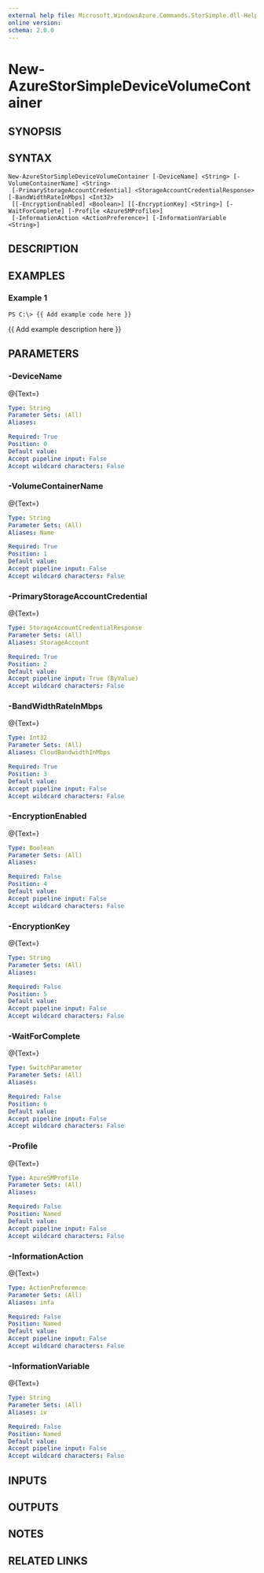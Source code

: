 ```yaml
---
external help file: Microsoft.WindowsAzure.Commands.StorSimple.dll-Help.xml
online version: 
schema: 2.0.0
---
```


# New-AzureStorSimpleDeviceVolumeContainer
## SYNOPSIS

## SYNTAX

```
New-AzureStorSimpleDeviceVolumeContainer [-DeviceName] <String> [-VolumeContainerName] <String>
 [-PrimaryStorageAccountCredential] <StorageAccountCredentialResponse> [-BandWidthRateInMbps] <Int32>
 [[-EncryptionEnabled] <Boolean>] [[-EncryptionKey] <String>] [-WaitForComplete] [-Profile <AzureSMProfile>]
 [-InformationAction <ActionPreference>] [-InformationVariable <String>]
```

## DESCRIPTION

## EXAMPLES

### Example 1
```
PS C:\> {{ Add example code here }}
```

{{ Add example description here }}

## PARAMETERS

### -DeviceName
@{Text=}

```yaml
Type: String
Parameter Sets: (All)
Aliases: 

Required: True
Position: 0
Default value: 
Accept pipeline input: False
Accept wildcard characters: False
```

### -VolumeContainerName
@{Text=}

```yaml
Type: String
Parameter Sets: (All)
Aliases: Name

Required: True
Position: 1
Default value: 
Accept pipeline input: False
Accept wildcard characters: False
```

### -PrimaryStorageAccountCredential
@{Text=}

```yaml
Type: StorageAccountCredentialResponse
Parameter Sets: (All)
Aliases: StorageAccount

Required: True
Position: 2
Default value: 
Accept pipeline input: True (ByValue)
Accept wildcard characters: False
```

### -BandWidthRateInMbps
@{Text=}

```yaml
Type: Int32
Parameter Sets: (All)
Aliases: CloudBandwidthInMbps

Required: True
Position: 3
Default value: 
Accept pipeline input: False
Accept wildcard characters: False
```

### -EncryptionEnabled
@{Text=}

```yaml
Type: Boolean
Parameter Sets: (All)
Aliases: 

Required: False
Position: 4
Default value: 
Accept pipeline input: False
Accept wildcard characters: False
```

### -EncryptionKey
@{Text=}

```yaml
Type: String
Parameter Sets: (All)
Aliases: 

Required: False
Position: 5
Default value: 
Accept pipeline input: False
Accept wildcard characters: False
```

### -WaitForComplete
@{Text=}

```yaml
Type: SwitchParameter
Parameter Sets: (All)
Aliases: 

Required: False
Position: 6
Default value: 
Accept pipeline input: False
Accept wildcard characters: False
```

### -Profile
@{Text=}

```yaml
Type: AzureSMProfile
Parameter Sets: (All)
Aliases: 

Required: False
Position: Named
Default value: 
Accept pipeline input: False
Accept wildcard characters: False
```

### -InformationAction
@{Text=}

```yaml
Type: ActionPreference
Parameter Sets: (All)
Aliases: infa

Required: False
Position: Named
Default value: 
Accept pipeline input: False
Accept wildcard characters: False
```

### -InformationVariable
@{Text=}

```yaml
Type: String
Parameter Sets: (All)
Aliases: iv

Required: False
Position: Named
Default value: 
Accept pipeline input: False
Accept wildcard characters: False
```

## INPUTS

## OUTPUTS

## NOTES

## RELATED LINKS

